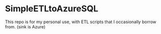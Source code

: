 # SimpleETLtoAzureSQL

This repo is for my personal use, with ETL scripts that I occasionally borrow from. (sink is Azure)
